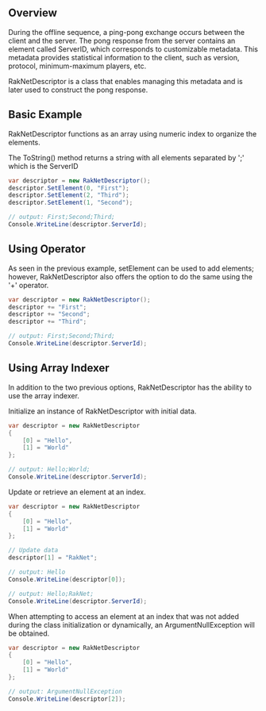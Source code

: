 ## Overview

During the offline sequence, a ping-pong exchange occurs between the client and the server. The pong response from the server 
contains an element called ServerID, which corresponds to customizable metadata. This metadata provides statistical information 
to the client, such as version, protocol, minimum-maximum players, etc.

RakNetDescriptor is a class that enables managing this metadata and is later used to construct the pong response.

## Basic Example
RakNetDescriptor functions as an array using numeric index to organize the elements. 

The ToString() method returns a string with all elements separated by ';' which is the ServerID
```csharp
var descriptor = new RakNetDescriptor();
descriptor.SetElement(0, "First");
descriptor.SetElement(2, "Third");
descriptor.SetElement(1, "Second");

// output: First;Second;Third;
Console.WriteLine(descriptor.ServerId);
```

## Using Operator
As seen in the previous example, setElement can be used to add elements; however, RakNetDescriptor also offers the option 
to do the same using the '+' operator.
```csharp
var descriptor = new RakNetDescriptor();
descriptor += "First"; 
descriptor += "Second"; 
descriptor += "Third";

// output: First;Second;Third;
Console.WriteLine(descriptor.ServerId);
```

## Using Array Indexer
In addition to the two previous options, RakNetDescriptor has the ability to use the array indexer.

Initialize an instance of RakNetDescriptor with initial data.
```csharp
var descriptor = new RakNetDescriptor
{
    [0] = "Hello",
    [1] = "World"
};

// output: Hello;World;
Console.WriteLine(descriptor.ServerId);
```

Update or retrieve an element at an index.
```csharp
var descriptor = new RakNetDescriptor
{
    [0] = "Hello",
    [1] = "World"
};

// Update data
descriptor[1] = "RakNet";

// output: Hello
Console.WriteLine(descriptor[0]);

// output: Hello;RakNet;
Console.WriteLine(descriptor.ServerId);
```

When attempting to access an element at an index that was not added during the class initialization or dynamically, 
an ArgumentNullException will be obtained.
```csharp
var descriptor = new RakNetDescriptor
{
    [0] = "Hello",
    [1] = "World"
};

// output: ArgumentNullException
Console.WriteLine(descriptor[2]);
```
